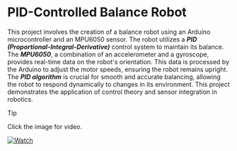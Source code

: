 # PID-Controlled Balance Robot

This project involves the creation of a balance robot using an Arduino microcontroller and an MPU6050 sensor. The robot utilizes a ***PID (Proportional-Integral-Derivative)*** control system to maintain its balance. The ***MPU6050***, a combination of an accelerometer and a gyroscope, provides real-time data on the robot's orientation. This data is processed by the Arduino to adjust the motor speeds, ensuring the robot remains upright. The ***PID algorithm*** is crucial for smooth and accurate balancing, allowing the robot to respond dynamically to changes in its environment. This project demonstrates the application of control theory and sensor integration in robotics.

> [!TIP]
> Click the image for video.

[![Watch](https://img.youtube.com/vi/qx2WpSd9-G8/maxresdefault.jpg)](https://youtu.be/qx2WpSd9-G8)
